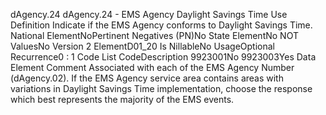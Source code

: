 

dAgency.24
dAgency.24 - EMS Agency Daylight Savings Time Use
Definition
Indicate if the EMS Agency conforms to Daylight Savings Time.
National ElementNoPertinent Negatives (PN)No
State ElementNo
NOT ValuesNo
Version 2 ElementD01_20
Is NillableNo
UsageOptional
Recurrence0 : 1
Code List
CodeDescription
9923001No
9923003Yes
Data Element Comment
Associated with each of the EMS Agency Number (dAgency.02). If the EMS Agency service area contains areas with
variations in Daylight Savings Time implementation, choose the response which best represents the majority of the EMS
events.
